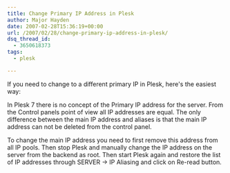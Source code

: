 ```yaml
---
title: Change Primary IP Address in Plesk
author: Major Hayden
date: 2007-02-28T15:36:19+00:00
url: /2007/02/28/change-primary-ip-address-in-plesk/
dsq_thread_id:
  - 3650618373
tags:
  - plesk

---
```

If you need to change to a different primary IP in Plesk, here's the easiest way:

In Plesk 7 there is no concept of the Primary IP address for the server. From the Control panels point of view all IP addresses are equal. The only difference between the main IP address and aliases is that the main IP address can not be deleted from the control panel.

To change the main IP address you need to first remove this address from all IP pools. Then stop Plesk and manually change the IP address on the server from the backend as root. Then start Plesk again and restore the list of IP addresses through SERVER -> IP Aliasing and click on Re-read button.
